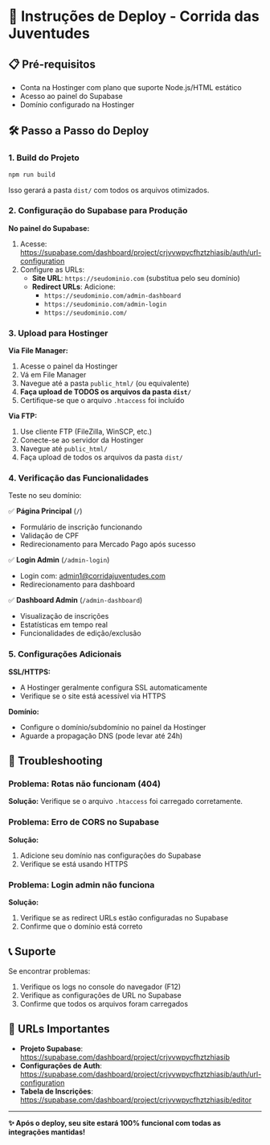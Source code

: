 # 🚀 Instruções de Deploy - Corrida das Juventudes

## 📋 Pré-requisitos
- Conta na Hostinger com plano que suporte Node.js/HTML estático
- Acesso ao painel do Supabase
- Domínio configurado na Hostinger

## 🛠️ Passo a Passo do Deploy

### 1. **Build do Projeto**
```bash
npm run build
```
Isso gerará a pasta `dist/` com todos os arquivos otimizados.

### 2. **Configuração do Supabase para Produção**

**No painel do Supabase:**
1. Acesse: https://supabase.com/dashboard/project/crjvvwpycfhztzhiasib/auth/url-configuration
2. Configure as URLs:
   - **Site URL**: `https://seudominio.com` (substitua pelo seu domínio)
   - **Redirect URLs**: Adicione:
     - `https://seudominio.com/admin-dashboard`
     - `https://seudominio.com/admin-login`
     - `https://seudominio.com/`

### 3. **Upload para Hostinger**

**Via File Manager:**
1. Acesse o painel da Hostinger
2. Vá em File Manager
3. Navegue até a pasta `public_html/` (ou equivalente)
4. **Faça upload de TODOS os arquivos da pasta `dist/`**
5. Certifique-se que o arquivo `.htaccess` foi incluído

**Via FTP:**
1. Use cliente FTP (FileZilla, WinSCP, etc.)
2. Conecte-se ao servidor da Hostinger
3. Navegue até `public_html/`
4. Faça upload de todos os arquivos da pasta `dist/`

### 4. **Verificação das Funcionalidades**

Teste no seu domínio:

✅ **Página Principal** (`/`)
- Formulário de inscrição funcionando
- Validação de CPF
- Redirecionamento para Mercado Pago após sucesso

✅ **Login Admin** (`/admin-login`)
- Login com: admin1@corridajuventudes.com
- Redirecionamento para dashboard

✅ **Dashboard Admin** (`/admin-dashboard`)
- Visualização de inscrições
- Estatísticas em tempo real
- Funcionalidades de edição/exclusão

### 5. **Configurações Adicionais**

**SSL/HTTPS:**
- A Hostinger geralmente configura SSL automaticamente
- Verifique se o site está acessível via HTTPS

**Domínio:**
- Configure o domínio/subdomínio no painel da Hostinger
- Aguarde a propagação DNS (pode levar até 24h)

## 🔧 Troubleshooting

### Problema: Rotas não funcionam (404)
**Solução:** Verifique se o arquivo `.htaccess` foi carregado corretamente.

### Problema: Erro de CORS no Supabase
**Solução:** 
1. Adicione seu domínio nas configurações do Supabase
2. Verifique se está usando HTTPS

### Problema: Login admin não funciona
**Solução:**
1. Verifique se as redirect URLs estão configuradas no Supabase
2. Confirme que o domínio está correto

## 📞 Suporte

Se encontrar problemas:
1. Verifique os logs no console do navegador (F12)
2. Verifique as configurações de URL no Supabase
3. Confirme que todos os arquivos foram carregados

## 🎯 URLs Importantes

- **Projeto Supabase**: https://supabase.com/dashboard/project/crjvvwpycfhztzhiasib
- **Configurações de Auth**: https://supabase.com/dashboard/project/crjvvwpycfhztzhiasib/auth/url-configuration
- **Tabela de Inscrições**: https://supabase.com/dashboard/project/crjvvwpycfhztzhiasib/editor

---

**✨ Após o deploy, seu site estará 100% funcional com todas as integrações mantidas!**